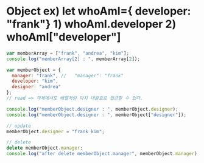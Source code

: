 # Object ex) let whoAmI={ developer: "frank"} 1) whoAmI.developer 2) whoAmI["developer"]

```js
var memberArray = ["frank", "andrea", "kim"];
console.log("memberArray[2] : ", memberArray[2]);

var memberObject = {
  manager: "frank", //   "manager": "frank"
  developer: "kim",
  designer: "andrea"
};
// read => 객체에서도 배열처럼 마치 대괄호로 접근할 수 있다.

console.log("memberObject.designer : ", memberObject.designer);
console.log("memberObject.designer : ", memberObject["designer"]);

// update
memberObject.designer = "frank kim";

// delete
delete memberObject.manager;
console.log("after delete memberObject.manager", memberObject.manager);
```

<!-- 차이점
.x
[x] -->
